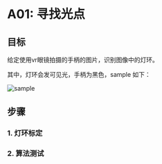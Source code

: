 # A01: 寻找光点

## 目标

给定使用vr眼镜拍摄的手柄的图片，识别图像中的灯环。

其中，灯环会发可见光，手柄为黑色，sample 如下：

![sample](./hp_handheld-0720/right/16032990888.jpg)

## 步骤

### 1. 灯环标定

### 2. 算法测试

